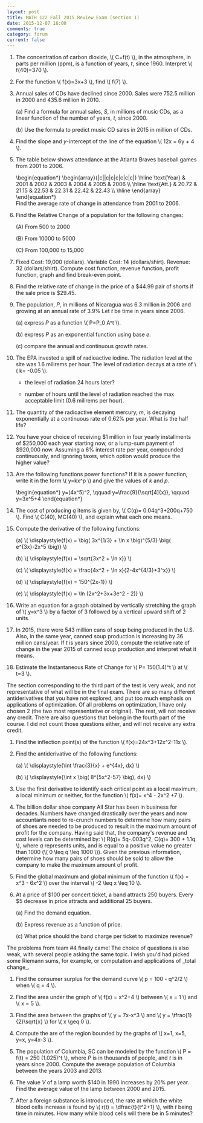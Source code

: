 ```yaml
---
layout: post
title: MATH 122 Fall 2015 Review Exam (section 1)
date: 2015-12-07 16:00
comments: true
category: forum
current: false
---
```


1. The concentration of carbon dioxide, <span>\\( C=f(t) \\)</span>, in the atmosphere, in parts per million (ppm), is a function of years, *t*, since 1960.  Interpret <span>\\( f(40)=370 \\)</span>.

2. For the function <span>\\( f(x)=3x+3 \\)</span>, find <span>\\( f(7) \\)</span>.

3. Annual sales of CDs have declined since 2000. Sales were 752.5 million in 2000 and 435.6 million in 2010.

	(a)	Find a formula for annual sales, *S*, in millions of music CDs, as a linear function of the number of years, *t*, since 2000. 

	(b)	Use the formula to predict music CD sales in 2015 in million of CDs.

4. Find the slope and *y*-intercept of the line of the equation <span>\\( 12x = 6y + 4 \\)</span>.

5. The table below shows attendance at the Atlanta Braves baseball games from 2001 to 2006.
	<div>
		\begin{equation*}
		\begin{array}{|c||c|c|c|c|c|c|}
		\hline
		\text{Year} & 2001 & 2002 & 2003 & 2004 & 2005 & 2006 \\
		\hline
		\text{Att.} & 20.72 & 21.15 & 22.53 & 22.31 & 22.42 & 22.43 \\
		\hline
		\end{array}
		\end{equation*}
	</div>
	Find the average rate of change in attendance from 2001 to 2006.

6. Find the Relative Change of a population for the following changes:

	(A) From 500 to 2000

	(B) From 10000 to 5000

	(C) From 100,000 to 15,000

7. Fixed Cost: 19,000 (dollars). Variable Cost: 14 (dollars/shirt). Revenue: 32 (dollars/shirt). Compute cost function, revenue function, profit function, graph and find break-even point.

8. Find the relative rate of change in the price of a $44.99 pair of shorts if the sale price is $29.45.

9. The population, *P*, in millions of Nicaragua was 6.3 million in 2006 and growing at an annual rate of 3.9%   Let *t* be time in years since 2006.

	(a) express *P* as a function <span>\\( P=P_0 A^t \\)</span>.

    (b) express *P* as an exponential function using base *e*.

    (c) compare the annual and continuous growth rates.

10. The EPA invested a spill of radioactive iodine. The radiation level at the site was 1.6 milirems per hour. The level of radiation decays at a rate of <span>\\( k= -0.05 \\)<span>. 

	+ the level of radiation 24 hours later? 

	+ number of hours until the level of radiation reached the max acceptable limit (0.6 milirems per hour). 

11. The quantity of the radioactive element mercury, *m*, is decaying exponentially at a continuous rate of 0.62% per year. What is the half life?

12. You have your choice of receiving $1 million in four yearly installments of $250,000 each year starting now, or a lump-sum payment of $920,000 now. Assuming a 6% interest rate per year, compounded continuously, and ignoring taxes, which option would produce the higher value?

1. Are the following functions power functions? If it is a power function, write it in the form <span>\\( y=kx^p \\)</span> and give the values of *k* and *p*. 
	<div>
		\begin{equation*}
		y=(4x^5)^2, \qquad y=\frac{9}{\sqrt[4]{x}}, \qquad y=3x^5+4
		\end{equation*}
	</div>

2. The cost of producing *q* items is given by, <span>\\( C(q)= 0.04q^3+200q+750 \\)</span>.  Find <span>\\( C(40),  MC(40) \\)</span>, and explain what each one means.

3. Compute the derivative of the following functions:

	(a) <span>\\( \displaystyle{f(x) = \big( 3x^{1/3} + \ln x \big)^{5/3} \big( e^{3x}-2x^5 \big)} \\)</span>

	(b) <span>\\( \displaystyle{f(x) = \sqrt{3x^2 + \ln x}} \\)</span>

	(c) <span>\\( \displaystyle{f(x) = \frac{4x^2 + \ln x}{2-4x^{4/3}+3^x}} \\)</span>

	(d) <span>\\( \displaystyle{f(x) = 150^{2x-1}} \\)</span>

	(e) <span>\\( \displaystyle{f(x) = \ln (2x^2+3x+3e^2 - 2)} \\)</span>

4. Write an equation for a graph obtained by vertically stretching the graph of <span>\\( y=x^3 \\)</span> by a factor of 3 followed by a vertical upward shift of 2 units. 

5. In 2015, there were 543 million cans of soup being produced in the U.S. Also, in the same year, canned soup production is increasing by 36 million cans/year. If *t* is years since 2000, compute the relative rate of change in the year 2015 of canned soup production and interpret what it means.

6. Estimate the Instantaneous Rate of Change for <span>\\( P= 150(1.4)^t \\)<span> at <span>\\( t=3 \\)</span>. 

<div class="well">
	The section corresponding to the third part of the test is very weak, and not representative of what will be in the final exam.  There are so many different antiderivatives that you have not explored, and put too much emphasis on applications of optimization.  Of all problems on optimization, I have only chosen 2 (the two most representative or original).  The rest, will not receive any credit.   There are also questions that belong in the fourth part of the course.  I did not count those questions either, and will not receive any extra credit.
</div>

1. Find the inflection point(s) of the function <span>\\( f(x)=24x^3+12x^2-11x \\)</span>.

2. Find the antiderivative of the following functions:

	(a) <span>\\( \displaystyle{\int \frac{3}{x} + e^{4x}\, dx} \\)</span>

	(b) <span>\\( \displaystyle{\int x \big( 8^{5x^2-57} \big)\, dx} \\)</span>

3. Use the first derivative to identify each critical point as a local maximum, a local minimum or neither, for the function <span>\\( f(x)= x^4 - 2x^2 +7 \\)</span>.

4. The billion dollar shoe company All Star has been in business for decades. Numbers have changed drastically over the years and now accountants need to re-crunch numbers to determine how many pairs of shoes are needed to be produced to result in the maximum amount of profit for the company. Having said that, the company's revenue and cost levels can be determined by: <span>\\( R(q)= 5q-.003q^2, C(q)= 300 + 1.1q \\)</span>, where *q* represents units, and is equal to a positive value no greater than 1000 (<span>\\( 0 \leq q \leq 1000 \\)</span>).
Given the previous information, determine how many pairs of shoes should be sold to allow the company to make the maximum amount of profit.

5. Find the global maximum and global minimum of the function <span>\\( f(x) = x^3 - 6x^2 \\)</span> over the interval <span>\\( -2 \leq x \leq 10 \\)</span>.

6. At a price of $100 per concert ticket, a band attracts 250 buyers.  Every $5 decrease in price attracts and additional 25 buyers.  

	(a) Find the demand equation.

	(b) Express revenue as a function of price.

	(c) What price should the band charge per ticket to maximize revenue?

<div class="well">
	The problems from team #4 finally came!  The choice of questions is also weak, with several people asking the same topic.  I wish you'd had picked some Riemann sums, for example, or computation and applications of _total change_.  
</div>

1. Find the consumer surplus for the demand curve <span>\\( p = 100 - q^2/2 \\)</span> when <span>\\( q = 4 \\)</span>.

2. Find the area under the graph of <span>\\( f(x) = x^2+4 \\)</span> between <span>\\( x = 1 \\)</span> and <span>\\( x = 5 \\)</span>.

3. Find the area between the graphs of <span>\\( y = 7x-x^3 \\)</span> and <span>\\( y = \tfrac{1}{2}\sqrt{x} \\)</span> for <span>\\( x \geq 0 \\)</span>.

4. Compute the are of the region bounded by the graphs of <span>\\( x=1, x=5, y=x, y=4x-3 \\)</span>.

5. The population of Columbia, SC can be modeled by the function <span>\\( P = f(t) = 250 (1.025)^t \\)</span>, where *P* is in thousands of people, and *t* is in years since 2000.  Compute the average population of Columbia between the years 2003 and 2013.

6. The value *V* of a lamp worth $140 in 1990 increases by 20% per year.  Find the average value of the lamp between 2000 and 2015.

7. After a foreign substance is introduced, the rate at which the white blood cells increase is found by <span>\\( r(t) = \dfrac{t}{t^2+1} \\)</span>, with *t* being time in minutes.  How many while blood cells will there be in 5 minutes?